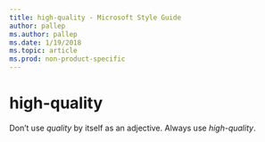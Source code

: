 ```yaml
---
title: high-quality - Microsoft Style Guide
author: pallep
ms.author: pallep
ms.date: 1/19/2018
ms.topic: article
ms.prod: non-product-specific
---
```


# high-quality

Don’t use *quality* by itself as an adjective. Always use *high-quality*.
